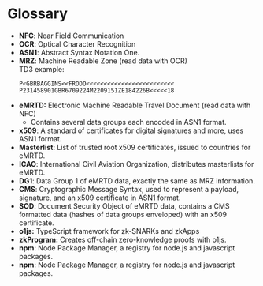 # Glossary

- **NFC**: Near Field Communication
- **OCR**: Optical Character Recognition
- **ASN1**: Abstract Syntax Notation One.
- **MRZ**: Machine Readable Zone (read data with OCR)  
  TD3 example:
  ```
  P<GBRBAGGINS<<FRODO<<<<<<<<<<<<<<<<<<<<<<<<<
  P231458901GBR6709224M2209151ZE184226B<<<<<18
  ```
- **eMRTD:** Electronic Machine Readable Travel Document (read data with NFC)
  - Contains several data groups each encoded in ASN1 format.
- **x509**: A standard of certificates for digital signatures and more, uses ASN1 format.
- **Masterlist**: List of trusted root x509 certificates, issued to countries for eMRTD.
- **ICAO**: International Civil Aviation Organization, distributes masterlists for eMRTD.
- **DG1**: Data Group 1 of eMRTD data, exactly the same as MRZ information.
- **CMS**: Cryptographic Message Syntax, used to represent a payload, signature, and an x509 certificate in ASN1 format.
- **SOD**: Document Security Object of eMRTD data, contains a CMS formatted data (hashes of data groups enveloped) with an x509 certificate.
- **o1js:** TypeScript framework for zk-SNARKs and zkApps
- **zkProgram:** Creates off-chain zero-knowledge proofs with o1js.
- **npm**: Node Package Manager, a registry for node.js and javascript packages.
- **npm**: Node Package Manager, a registry for node.js and javascript packages.

```

```
